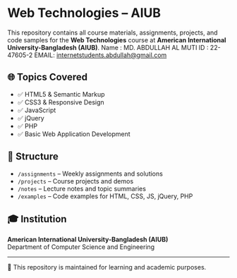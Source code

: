 # Web Technologies – AIUB

This repository contains all course materials, assignments, projects, and code samples for the **Web Technologies** course at **American International University-Bangladesh (AIUB)**.
Name : MD. ABDULLAH AL MUTI
ID   : 22-47605-2
EMAIL: internetstudents.abdullah@gmail.com

## 🌐 Topics Covered

- ✅ HTML5 & Semantic Markup  
- ✅ CSS3 & Responsive Design  
- ✅ JavaScript
- ✅ jQuery 
- ✅ PHP 
- ✅ Basic Web Application Development

## 📁 Structure

- `/assignments` – Weekly assignments and solutions  
- `/projects` – Course projects and demos  
- `/notes` – Lecture notes and topic summaries  
- `/examples` – Code examples for HTML, CSS, JS, jQuery, PHP  

## 🎓 Institution  
**American International University-Bangladesh (AIUB)**  
Department of Computer Science and Engineering

---

📌 This repository is maintained for learning and academic purposes.
